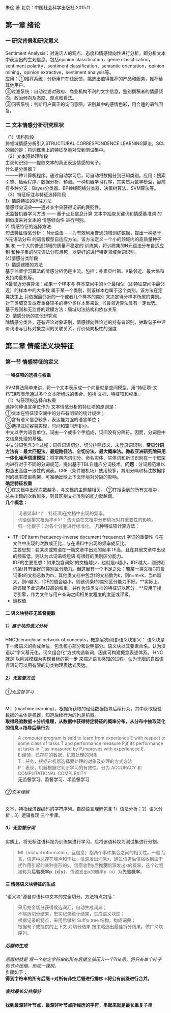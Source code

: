 朱俭 著  北京：中国社会科学出版社 2015.11
## 第一章  绪论

### 一 研究背景和研究意义

  Sentiment Analysis：对说话人的观点、态度和情感倾向性进行分析，即分析文本中表达出的主观信息。包括opinion classification，genre classification，sentiment polarity，sentiment classification，semantic orientation，opinion mining，opinion extractive，sentiment analysis等。<br>
  应用：①推荐系统：分析用户在线反馈，挑选出值得推荐的产品和服务，推荐给其他用户。<br>
       ②过滤系统：自动过滤对政府、商业机构不利的文字信息，鉴别撰稿者的情感倾向、政治倾向及态度、观点和看法。<br>
       ③问答系统：判断用户真正的询问意图，识别其中的感情色彩，用合适的语气回复。<br>
### 二 文本情感分析研究现状

  （1）语料阶段<br>
    跨领域情感分析引入STRUCTURAL CORRESPONDENCE LEARNING算法，SCL的目的是：将训练集上的特征尽量对应到测试集中。<br>
  （2）文本预处理阶段<br>
   主观句识别——提取文本的真正表达情感的句子。<br>
   什么是分类器？<br>
   ——一种计算机程序。通过自动学习后，可自动将数据分到已知类别。应用：搜索引擎、检索程序、数据分析、预测。一种机器学习程序，其实质为数学模型，目前有多种分支：Bayes分类器、BP神经网络分类器、决策树算法、SVM算法等。<br>
   （3）特征标注与特征选择阶段<br>
     1）情感特征的标注方法<br>
        情感倾向词典——通过查字典获得词语的褒贬性。<br>
        无监督机器学习方法 —— 基于点互信息计算 文本中抽取关键词和情感基准词 的相似度来对文本的 情感倾向性 进行判别。<br>
     2) 情感特征的选择方法<br>
       句法特征情感分析： N元语法——为有效利用普通领域训练数据，提出一种基于 N元语法分布 的语言模型自适应方法。该方法定义一个小的领域内的高质量种子集 和 一个大的普通领域的质量不稳定的 训练集，将训练集的N元语法分布自适应到 和种子集的N元语法分布想死，以更好的进行特定领域单词识别。  <br>
   (4)情感分类阶段<br>
     1）情感建模的方法<br>
       基于监督学习算法的情感分析仍是主流。包括：朴素贝叶斯、K最邻近、最大熵和支持向量机等。<br>
         K最邻近分类算法：如果一个样本与 样本空间中的 k个最相似（即特征空间中最邻近）的样本中的大多数 属于某一个类别，则该样本也属于这个类别。该方法在定类决策上 只依据最邻近的一个或者几个样本的类别 来决定待分样本所属的类别。对于类域交叉或者重叠较多的待分类样本集来说，K最邻近算法具有一定优势。<br>
       基于规则和无监督的建模方法：局域句法结构和依存关系<br>
   2）情感分析的其他研究点<br>
     除情感分类外，还有评论对象识别，情感倾向性论述的持有者识别，抽取句子中评价词语与目标对象之间的关联关系，评价倾向极性的强度<br>


## 第二章  情感语义块特征

### 第一节  情感特征的定义
#### 一 特征项的选择与权重
   SVM算法简单来讲，将一个文本表示成一个向量就是空间模型，用“特征项-文档”矩阵表示通过多个文本所组成的集合。包括 文档、特征项和权重。<br>
  （1）特征项的选择和权重<br>
    选择何种语言单位作为 文本情感分析的特征项的原则是：<br>
    ①文本在特征项空间中的分布有明显的统计规律；<br>
    ②含有语义信息较多，表达能力强的语言单位；<br>
    ③选择过程容易实现，时间和空间开销小。<br>
     中文以字为语言单位，词由一个或多个字组成，词间没有分隔符。因而，分词是中文信息处理的基础。<br>
     中文分词包含3个过程：词典词语切分、切分排除歧义、未登录词识别。**常见分词方法有：**最大匹配法、最短路径法、全切分法、最大概率法。微软亚洲研究院采用**一体化噪声信道模型**：将字典内词切分、命名实体、实体词和新词识别在一个框架内进行对于不同的分词规范，提出基于TBL自适应分词技术。**问题**：分词规范难以构造出高度一致性的词表。CRF（条件随机场）使用较多，其用分隔和标注数据序列的概率模型构架，可准确反映上下文环境对分隔的影响。<br>
**确定特征权重**<br>
①在文档中出现次数越多，与文档的主题越相关。
②在搜索到的所有文档中，总共出现的次数越多，则其区别文档类别的能力就越弱。<br>
**几个概念：**<br>
 >词语频率fi^j^：特征项i在文档中出现的频率。<br>
  词语倒排文档频率difi^：该词语在文档中分布情况对其重要性的影响。<br>
  归一化银子：对各个分量进行标准化。
  **几种特征项计算方法：**<br>
* TF-IDF(term frequency-inverse document frequency)
  字词的重要性 与在文件中出现的次数成正比，与在语料中出现的频率成反比。<br>
  主要思想：若某次或短语在一篇文章中出现的频率TF高，且在其他文章中出现的频率低，则认为此词语或短语 有很好的类别区分能力。<br>
  IDF的主要思想：如果包含词条t的文档越少，也就是n越小，IDF越大，则说明词条t具有很好的类别区分能力。但这里有一个不足之处：若某一类文档C包含词条t的文档总数为m，其他类文档中包含t的文档数为k，则n=m+k，当m越大，则n越大，IDF的值会越小，则该词条t的类别区分能力不好。**实际上，应该赋予此词条t较高的权重，并作为该类文档的特征词以区分。**应用于搜寻引擎，作为文件与用户查询之间相关度程度的度量或评级。
* 熵权值

#### 二 语义块特征无监督提取
##### 1）基于块的语义分析
HNC(hierarchical network of concepts，概念层次网络)语义块定义：
   语义块是下一级语义的构成单位，包含核心部分和说明部分。语义块以其要素命名。认为汉语以“字义基元化，词义组合化”方式构造新词，因此可构建概念表述体系。
HNC就是 以削减模糊为实现目标的第一步 来描述语言感知的过程。认为无限的自然语言语句可以用有限的句类物理表达式表达。
##### 2）无监督方法
###### ①无监督学习
ML（machine learning），根据所获取的经验数据指导后续行为，其中获取经验数据的主体是机器，知道后续行为的也是机器。<br>
**取得经验数据→分析推理，从数据中获得特定特征的概率分布，从分布中抽取泛化的信息→指导后续行为**

>A computer program is said to learn from experience E with respect to some class of tasks T and performance measure P,if its performance at tasks in T,as measured by P,improves with experiencce E.<br>
E:经验，已存在的数据，机器处理的对象<br>
T：任务，根据它机器选择要处理的对象及处理的方式方法<br>
P：表现，机器根据它判断学习的有效性。分为 ACCURACY 和 COMPUTATIONAL COMPLEXITY<br>
**无监督学习、监督学习、半监督学习**

###### ②文本理解
文本，特指经济器编码的字符序列。自然语言理解包含  1）语法分析；2）语义分析；3）逻辑推理 三个步骤。
##### 3）无监督分词
实质上，将无标注语料视为训练集进行学习，后将该语料视为测试集进行分割。
>MI（mutual information，互信息）指两个事件集合之间的相关性。一般而言，信道中总存在噪声和干扰，信源发出消息x，通过信道后信宿收到由干扰作用引起的某种变形的y。信宿收到y后**推测**信源发出x的概率，这个过程被称为**后验概率p（x|y）**。信源发出x的概率p（x）为**先验概率**。

#### 三 情感语义块特征的生成
“语义块”源自对语料中文本的完全切分。方法特点包括：<br>
>采用完全切分获得候选词汇，自动生成词典；<br>
不揣选切分结果，忠实纪录统计结果，生成语义块库；<br>
根据记录的特点，采用后缀树 Suffix tree 结构，构成词典；<br>
根据句子或提供的上下文 对切分结果 按策略选出最佳拆分结果，做广义块序列。
##### 后缀树生成
*后缀树就是 将一个给定字符串的所有后缀全部压入一个Trie后，将只有单个叶子的节点压缩，形成一棵树。*<br>
步骤如下：<br>
**得到字符串的所有后缀→对所有非空后缀进行排序→将公有前缀进行合并。**
##### 查找最长公共部分
**找到最深非叶节点，最深非叶节点所经历的字符，串起来就是最长重复子串**



